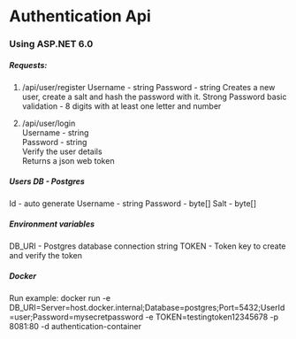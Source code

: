 # Authentication Api
### Using ASP.NET 6.0
##### Requests:
1. /api/user/register
Username - string
Password - string
Creates a new user, create a salt and hash the password with it.
Strong Password basic validation - 8 digits with at least one letter and number

2. /api/user/login <br />
Username - string <br />
Password - string <br />
Verify the user details <br />
Returns a json web token

##### Users DB - Postgres
Id - auto generate
Username - string
Password - byte[]
Salt - byte[]

##### Environment variables
DB_URI - Postgres database connection string
TOKEN - Token key to create and verify the token

##### Docker
Run example:
docker run -e DB_URI=Server=host.docker.internal;Database=postgres;Port=5432;UserId=user;Password=mysecretpassword -e TOKEN=testingtoken12345678 -p 8081:80 -d authentication-container
